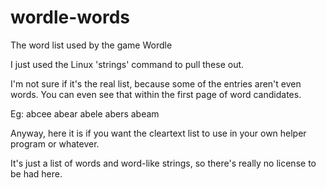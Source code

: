 # wordle-words
The word list used by the game Wordle


I just used the Linux 'strings' command to pull these out.

I'm not sure if it's the real list, because some of the entries aren't even words. You can even see that within the first page of word candidates.

Eg: abcee abear abele abers abeam

Anyway, here it is if you want the cleartext list to use in your own helper program or whatever.

It's just a list of words and word-like strings, so there's really no license to be had here.

